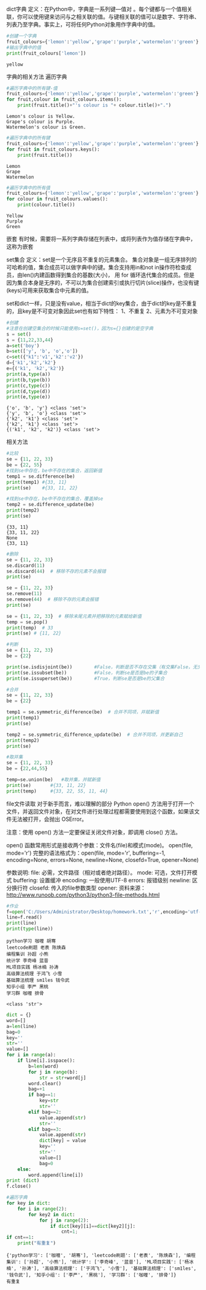 
dict字典
定义：在Python中，字典是一系列键—值对 。每个键都与一个值相关联，你可以使用键来访问与之相关联的值。与键相关联的值可以是数字、字符串、列表乃至字典。事实上，可将任何Python对象用作字典中的值。


```python
#创建一个字典
fruit_colours={'lemon':'yellow','grape':'purple','watermelon':'green'}
#输出字典中的值
print(fruit_colours['lemon'])
```

    yellow
    

字典的相关方法
遍历字典



```python
#遍历字典中的所有键-值
fruit_colours={'lemon':'yellow','grape':'purple','watermelon':'green'}
for fruit,colour in fruit_colours.items():
    print(fruit.title()+"'s colour is "+ colour.title()+".")
```

    Lemon's colour is Yellow.
    Grape's colour is Purple.
    Watermelon's colour is Green.
    


```python
#遍历字典中的所有键
fruit_colours={'lemon':'yellow','grape':'purple','watermelon':'green'}
for fruit in fruit_colours.keys():
    print(fruit.title())
```

    Lemon
    Grape
    Watermelon
    


```python
#遍历字典中的所有值
fruit_colours={'lemon':'yellow','grape':'purple','watermelon':'green'}
for colour in fruit_colours.values():
    print(colour.title())

```

    Yellow
    Purple
    Green
    

嵌套
有时候，需要将一系列字典存储在列表中，或将列表作为值存储在字典中，这称为嵌套

set集合
定义：set是一个无序且不重复的元素集合。
集合对象是一组无序排列的可哈希的值，集合成员可以做字典中的键。集合支持用in和not in操作符检查成员，由len()内建函数得到集合的基数(大小)， 用 for 循环迭代集合的成员。但是因为集合本身是无序的，不可以为集合创建索引或执行切片(slice)操作，也没有键(keys)可用来获取集合中元素的值。

set和dict一样，只是没有value，相当于dict的key集合，由于dict的key是不重复的，且key是不可变对象因此set也有如下特性：
1、不重复
2、元素为不可变对象


```python
#创建
#注意在创建空集合的时候只能使用s=set()，因为s={}创建的是空字典
s = set()
s = {11,22,33,44}
a=set('boy')
b=set(['y', 'b', 'o','o'])
c=set({"k1":'v1','k2':'v2'})
d={'k1','k2','k2'}
e={('k1', 'k2','k2')}
print(a,type(a))
print(b,type(b))
print(c,type(c))
print(d,type(d))
print(e,type(e))
```

    {'o', 'b', 'y'} <class 'set'>
    {'y', 'b', 'o'} <class 'set'>
    {'k2', 'k1'} <class 'set'>
    {'k2', 'k1'} <class 'set'>
    {('k1', 'k2', 'k2')} <class 'set'>
    

相关方法


```python
#比较
se = {11, 22, 33}
be = {22, 55}
#找到se中存在，be中不存在的集合，返回新值
temp1 = se.difference(be)
print(temp1) #{33, 11}
print(se)    #{33, 11, 22} 

#找到se中存在，be中不存在的集合，覆盖掉se
temp2 = se.difference_update(be)
print(temp2)
print(se) 
```

    {33, 11}
    {33, 11, 22}
    None
    {33, 11}
    


```python
#删除
se = {11, 22, 33}
se.discard(11)
se.discard(44)  # 移除不存的元素不会报错
print(se)

se = {11, 22, 33}
se.remove(11)
se.remove(44)  # 移除不存的元素会报错
print(se)

se = {11, 22, 33}  # 移除末尾元素并把移除的元素赋给新值
temp = se.pop()
print(temp)  # 33
print(se) # {11, 22}
```


```python
#判断
se = {11, 22, 33}
be = {22}

print(se.isdisjoint(be))        #False，判断是否不存在交集（有交集False，无交集True）
print(se.issubset(be))          #False，判断se是否是be的子集合
print(se.issuperset(be))        #True，判断se是否是be的父集合
```


```python
#合并
se = {11, 22, 33}
be = {22}

temp1 = se.symmetric_difference(be)  # 合并不同项，并赋新值
print(temp1)
print(se)   

temp2 = se.symmetric_difference_update(be)  # 合并不同项，并更新自己
print(temp2)    
print(se)
```


```python
#取并集
se = {11, 22, 33}
be = {22,44,55}

temp=se.union(be)   #取并集，并赋新值
print(se)       #{33, 11, 22}
print(temp)     #{33, 22, 55, 11, 44}
```

file文件读取
对于新手而言，难以理解的部分
Python open() 方法用于打开一个文件，并返回文件对象，在对文件进行处理过程都需要使用到这个函数，如果该文件无法被打开，会抛出 OSError。

注意：使用 open() 方法一定要保证关闭文件对象，即调用 close() 方法。

open() 函数常用形式是接收两个参数：文件名(file)和模式(mode)。
open(file, mode='r')
完整的语法格式为：open(file, mode='r', buffering=-1, encoding=None, errors=None, newline=None, closefd=True, opener=None)

参数说明:
file: 必需，文件路径（相对或者绝对路径）。
mode: 可选，文件打开模式
buffering: 设置缓冲
encoding: 一般使用UTF-8
errors: 报错级别
newline: 区分换行符
closefd: 传入的file参数类型
opener:       资料来源：http://www.runoob.com/python3/python3-file-methods.html


```python
#作业
f=open('C:/Users/Administrator/Desktop/homework.txt','r',encoding='utf-8')
line=f.read()
print(line)
print(type(line))
```

    python学习 咖喱 胡骞
    leetcode刷题 老表 陈焕森
    编程集训 孙超 小熊
    统计学 李奇峰 蓝昔
    ML项目实践 杨冰楠 孙涛
    高级算法梳理 于鸿飞 小雪
    基础算法梳理 sm1les 钱令武
    知乎小组 李严 黑桃
    学习群 咖喱 排骨
    
    <class 'str'>
    


```python
dict = {}
word=[]
a=len(line)
bag=0
key=''
str=''
value=[]
for i in range(a):                  
    if line[i].isspace():           
        b=len(word)                
        for j in range(b):         
            str = str+word[j]
        word.clear()               
        bag=+1                   
        if bag==1:                
            key=str                 
            str=''                  
        elif bag==2:               
            value.append(str)       
            str=''
        elif bag==3:               
            value.append(str)       
            dict[key] = value      
            key=''                  
            str=''
            value=[]
            bag=0
    else:                          
        word.append(line[i])
print (dict)
f.close()

#遍历字典
for key in dict:
    for i in range(2):
        for key2 in dict:
            for j in range(2):
                if dict[key][i]==dict[key2][j]:
                    cnt=1;
if cnt==1:
    print("有重复")
```

    {'python学习': ['咖喱', '胡骞'], 'leetcode刷题': ['老表', '陈焕森'], '编程集训': ['孙超', '小熊'], '统计学': ['李奇峰', '蓝昔'], 'ML项目实践': ['杨冰楠', '孙涛'], '高级算法梳理': ['于鸿飞', '小雪'], '基础算法梳理': ['sm1les', '钱令武'], '知乎小组': ['李严', '黑桃'], '学习群': ['咖喱', '排骨']}
    有重复
    


```python

```
